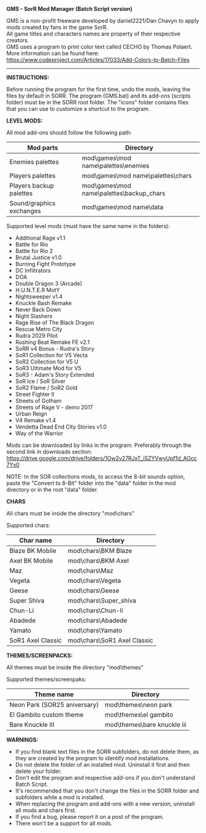 <b>GMS - SorR Mod Manager (Batch Script version)</b>


GMS is a non-profit freeware developed by daniel2221/Dan Chavyn to apply mods created by fans in the game SorR.<br>
All game titles and characters names are property of their respective creators.<br>
GMS uses a program to print color text called CECHO by Thomas Polaert. More information can be found here: https://www.codeproject.com/Articles/17033/Add-Colors-to-Batch-Files

---------------------------------------------------------------------------------------------
<b>INSTRUCTIONS:</b>

Before running the program for the first time, undo the mods, leaving the files by default in SORR.
The program (GMS.bat) and its add-ons (scripts folder) must be in the SORR root folder.
The "icons" folder contains files that you can use to customize a shortcut to the program.

<b>LEVEL MODS:</b>

All mod add-ons should follow the following path:


Mod parts		            |	Directory
------------------------|-------------------------------------------
Enemies palettes        |	mod\games\mod name\palettes\enemies
Players palettes        |	mod\games\mod name\palettes\chars
Players backup palettes	| mod\games\mod name\palettes\backup_chars
Sound/graphics exchanges| mod\games\mod name\data

Supported level mods (must have the same name in the folders):

* Additional Rage v1.1<br>
* Battle for Rio<br>
* Battle for Rio 2<br>
* Brutal Justice v1.0<br>
* Burning Fight Prototype<br>
* DC Infiltrators<br>
* DOA<br>
* Double Dragon 3 (Arcade)<br>
* H.U.N.T.E.R MotY<br>
* Nightsweeper v1.4<br>
* Knuckle Bash Remake<br>
* Never Back Down<br>
* Night Slashers<br>
* Rage Rise of The Black Dragon<br>
* Rescue Metro City<br>
* Rudra 2029 Pilot<br>
* Rushing Beat Remake FE v2.1<br>
* SoRR v4 Bonus - Rudra's Story<br>
* SoR1 Collection for V5 Vecta<br>
* SoR2 Collection for V5 U<br>
* SoR3 Ultimate Mod for V5<br>
* SoR3 - Adam's Story Extended<br>
* SoR Ice / SoR Silver<br>
* SoR2 Flame / SoR2 Gold<br>
* Street Fighter II<br>
* Streets of Gotham<br>
* Streets of Rage V - demo 2017<br>
* Urban Reign<br>
* V4 Remake v1.4<br>
* Vendetta Dead End City Stories v1.0<br>
* Way of the Warrior<br>

Mods can be downloaded by links in the program. Preferably through the second link in downloads section: https://drive.google.com/drive/folders/1Ow2v27RJxT_iSZYVwyUpf1d_AOcc7Yx0

NOTE: In the SOR collections mods, to access the 8-bit sounds option, paste the "Convert to 8-Bit" folder into the "data" folder in the mod directory or in the root "data" folder.

<b>CHARS</b>

All chars must be inside the directory "mod\chars"

Supported chars:

Char name       |	Directory
----------------|-----------------------------------------------
Blaze BK Mobile |	mod\chars\BKM Blaze
Axel BK Mobile  |	mod\chars\BKM Axel
Maz			        |	mod\chars\Maz
Vegeta			    |	mod\chars\Vegeta
Geese           |	mod\chars\Geese
Super Shiva     |	mod\chars\Super_shiva
Chun-Li         |	mod\chars\Chun-li
Abadede			    |	mod\chars\Abadede
Yamato			    |	mod\chars\Yamato
SoR1 Axel Classic	|	mod\chars\SoR1 Axel Classic


<b>THEMES/SCREENPACKS:</b>

All themes must be inside the directory "mod\themes"

Supported themes/screenpaks:

Theme name		              |	Directory
----------------------------|-------------------------------------------
Neon Park (SOR25 aniversary)|	mod\themes\neon park
El Gambito custom theme     |	mod\themes\el gambito
Bare Knuckle III	          | mod\themes\bare knuckle iii



<b>WARNINGS:</b>

* If you find blank text files in the SORR subfolders, do not delete them, as they are created by the program to identify mod installations.
* Do not delete the folder of an installed mod. Uninstall it first and then delete your folder.
* Don't edit the program and respective add-ons if you don't understand Batch Script.
* It's recommended that you don't change the files in the SORR folder and subfolders while a mod is installed.
* When replacing the program and add-ons with a new version, uninstall all mods and chars first.
* If you find a bug, please report it on a post of the program.
* There won't be a support for all mods.

